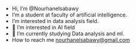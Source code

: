 - Hi, I’m @Nourhanelsabawy
- I’m a student at faculty of artificial intelligence.
- I’m interested in data analysis field.
- 👀 I’m interested in AI field
- 🌱 I’m currently  studying Data analysis and ml.
- How to reach me 
nourhanelsabawy@gmail.com
<!---
Nourhanelsabawy/Nourhanelsabawy is a ✨ special ✨ repository because its `README.md` (this file) appears on your GitHub profile.
You can click the Preview link to take a look at your changes.
--->
